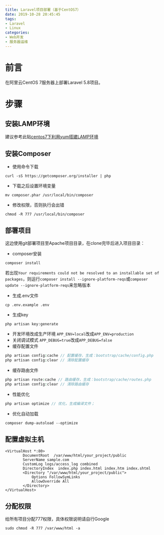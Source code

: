 ```yaml
---
title: Laravel项目部署（基于CentOS7）
date: 2019-10-28 20:45:45
tags:
- Laravel
- Linux
categories:
- Web开发
- 服务器运维
---
```

# 前言
在阿里云CentOS 7服务器上部署Laravel 5.8项目。
<!-- more -->

# 步骤
## 安装LAMP环境
建议参考此贴[centos7下利用yum搭建LAMP环境](https://segmentfault.com/a/1190000018781927)
## 安装Composer
+ 使用命令下载
```shell
curl -sS https://getcomposer.org/installer | php
```
+ 下载之后设置环境变量
```shell
mv composer.phar /usr/local/bin/composer
```
+ 修改权限，否则执行会出错
```shell
chmod -R 777 /usr/local/bin/composer
```
## 部署项目
这边使用git部署项目至Apache项目目录，在clone完毕后进入项目目录：
+ composer安装
```shell
composer install
```
若出现`Your requirements could not be resolved to an installable set of packages`，则运行`composer install --ignore-platform-reqs`或`composer update --ignore-platform-reqs`来忽略版本
+ 生成.env文件
```shell
cp .env.example .env
```
+ 生成key
```shell
php artisan key:generate
```
+ 开发环境改成生产环境
`APP_ENV=local`改成`APP_ENV=production`
+ 关闭调试模式
`APP_DEBUG=true`改成`APP_DEBUG=false`
+ 缓存配置文件
```php
php artisan config:cache // 配置缓存，生成：bootstrap/cache/config.php
php artisan config:clear // 清除配置缓存
```
+ 缓存路由文件
```php
php artisan route:cache // 路由缓存，生成：bootstrap/cache/routes.php
php artisan config:clear // 清除路由缓存
```
+ 性能优化
```php
php artisan optimize // 优化，生成编译文件；
```
+ 优化自动加载
```shell
composer dump-autoload --optimize
```
## 配置虚拟主机
```shell
<VirtualHost *:80>
        DocumentRoot  /var/www/html/your_project/public
        ServerName sample.com
        CustomLog logs/access_log combined
        DirectoryIndex  index.php index.html index.htm index.shtml
        <Directory "/var/www/html/your_project/public">
            Options FollowSymLinks
            AllowOverride All
        </Directory>
</VirtualHost>
```
## 分配权限
给所有项目分配777权限，具体权限说明请自行Google
```shell
sudo chmod -R 777 /var/www/html -a 
```